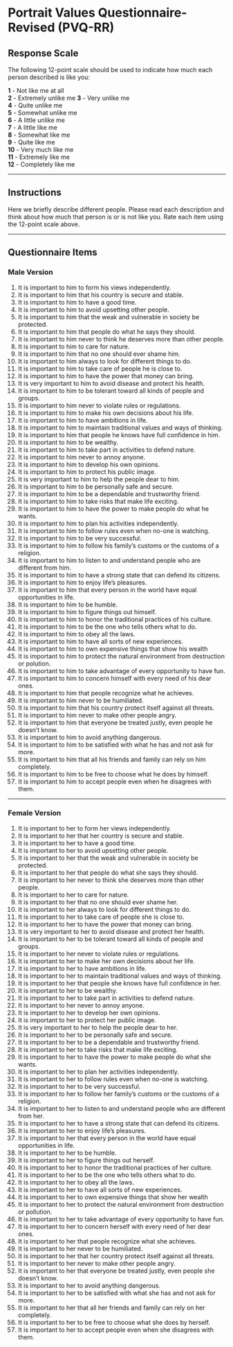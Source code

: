 # Portrait Values Questionnaire-Revised (PVQ-RR)

## Response Scale

The following 12-point scale should be used to indicate how much each person described is like you:

**1** - Not like me at all  
**2** - Extremely unlike me
**3** - Very unlike me  
**4** - Quite unlike me  
**5** - Somewhat unlike me  
**6** - A little unlike me  
**7** - A little like me  
**8** - Somewhat like me  
**9** - Quite like me  
**10** - Very much like me  
**11** - Extremely like me  
**12** - Completely like me

---

## Instructions

Here we briefly describe different people. Please read each description and think about how much that person is or is not like you. Rate each item using the 12-point scale above.

---

## Questionnaire Items

### Male Version

1. It is important to him to form his views independently.
2. It is important to him that his country is secure and stable.
3. It is important to him to have a good time.
4. It is important to him to avoid upsetting other people.
5. It is important to him that the weak and vulnerable in society be protected.
6. It is important to him that people do what he says they should.
7. It is important to him never to think he deserves more than other people.
8. It is important to him to care for nature.
9. It is important to him that no one should ever shame him.
10. It is important to him always to look for different things to do.
11. It is important to him to take care of people he is close to.
12. It is important to him to have the power that money can bring.
13. It is very important to him to avoid disease and protect his health.
14. It is important to him to be tolerant toward all kinds of people and groups.
15. It is important to him never to violate rules or regulations.
16. It is important to him to make his own decisions about his life.
17. It is important to him to have ambitions in life.
18. It is important to him to maintain traditional values and ways of thinking.
19. It is important to him that people he knows have full confidence in him.
20. It is important to him to be wealthy.
21. It is important to him to take part in activities to defend nature.
22. It is important to him never to annoy anyone.
23. It is important to him to develop his own opinions.
24. It is important to him to protect his public image.
25. It is very important to him to help the people dear to him.
26. It is important to him to be personally safe and secure.
27. It is important to him to be a dependable and trustworthy friend.
28. It is important to him to take risks that make life exciting.
29. It is important to him to have the power to make people do what he wants.
30. It is important to him to plan his activities independently.
31. It is important to him to follow rules even when no-one is watching.
32. It is important to him to be very successful.
33. It is important to him to follow his family’s customs or the customs of a religion.
34. It is important to him to listen to and understand people who are different from him.
35. It is important to him to have a strong state that can defend its citizens.
36. It is important to him to enjoy life’s pleasures.
37. It is important to him that every person in the world have equal opportunities in life.
38. It is important to him to be humble.
39. It is important to him to figure things out himself.
40. It is important to him to honor the traditional practices of his culture.
41. It is important to him to be the one who tells others what to do.
42. It is important to him to obey all the laws.
43. It is important to him to have all sorts of new experiences.
44. It is important to him to own expensive things that show his wealth
45. It is important to him to protect the natural environment from destruction or polution.
46. It is important to him to take advantage of every opportunity to have fun.
47. It is important to him to concern himself with every need of his dear ones.
48. It is important to him that people recognize what he achieves.
49. It is important to him never to be humiliated.
50. It is important to him that his country protect itself against all threats.
51. It is important to him never to make other people angry.
52. It is important to him that everyone be treated justly, even people he doesn’t know.
53. It is important to him to avoid anything dangerous.
54. It is important to him to be satisfied with what he has and not ask for more.
55. It is important to him that all his friends and family can rely on him completely.
56. It is important to him to be free to choose what he does by himself.
57. It is important to him to accept people even when he disagrees with them.

---

### Female Version

1. It is important to her to form her views independently.
2. It is important to her that her country is secure and stable.
3. It is important to her to have a good time.
4. It is important to her to avoid upsetting other people.
5. It is important to her that the weak and vulnerable in society be protected.
6. It is important to her that people do what she says they should.
7. It is important to her never to think she deserves more than other people.
8. It is important to her to care for nature.
9. It is important to her that no one should ever shame her.
10. It is important to her always to look for different things to do.
11. It is important to her to take care of people she is close to.
12. It is important to her to have the power that money can bring.
13. It is very important to her to avoid disease and protect her health.
14. It is important to her to be tolerant toward all kinds of people and groups.
15. It is important to her never to violate rules or regulations.
16. It is important to her to make her own decisions about her life.
17. It is important to her to have ambitions in life.
18. It is important to her to maintain traditional values and ways of thinking.
19. It is important to her that people she knows have full confidence in her.
20. It is important to her to be wealthy.
21. It is important to her to take part in activities to defend nature.
22. It is important to her never to annoy anyone.
23. It is important to her to develop her own opinions.
24. It is important to her to protect her public image.
25. It is very important to her to help the people dear to her.
26. It is important to her to be personally safe and secure.
27. It is important to her to be a dependable and trustworthy friend.
28. It is important to her to take risks that make life exciting.
29. It is important to her to have the power to make people do what she wants.
30. It is important to her to plan her activities independently.
31. It is important to her to follow rules even when no-one is watching.
32. It is important to her to be very successful.
33. It is important to her to follow her family’s customs or the customs of a religion.
34. It is important to her to listen to and understand people who are different from her.
35. It is important to her to have a strong state that can defend its citizens.
36. It is important to her to enjoy life’s pleasures.
37. It is important to her that every person in the world have equal opportunities in life.
38. It is important to her to be humble.
39. It is important to her to figure things out herself.
40. It is important to her to honor the traditional practices of her culture.
41. It is important to her to be the one who tells others what to do.
42. It is important to her to obey all the laws.
43. It is important to her to have all sorts of new experiences.
44. It is important to her to own expensive things that show her wealth
45. It is important to her to protect the natural environment from destruction or pollution.
46. It is important to her to take advantage of every opportunity to have fun.
47. It is important to her to concern herself with every need of her dear ones.
48. It is important to her that people recognize what she achieves.
49. It is important to her never to be humiliated.
50. It is important to her that her country protect itself against all threats.
51. It is important to her never to make other people angry.
52. It is important to her that everyone be treated justly, even people she doesn’t know.
53. It is important to her to avoid anything dangerous.
54. It is important to her to be satisfied with what she has and not ask for more.
55. It is important to her that all her friends and family can rely on her completely.
56. It is important to her to be free to choose what she does by herself.
57. It is important to her to accept people even when she disagrees with them.
